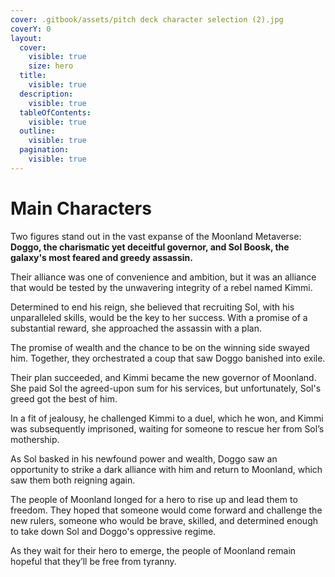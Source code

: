 ```yaml
---
cover: .gitbook/assets/pitch deck character selection (2).jpg
coverY: 0
layout:
  cover:
    visible: true
    size: hero
  title:
    visible: true
  description:
    visible: true
  tableOfContents:
    visible: true
  outline:
    visible: true
  pagination:
    visible: true
---
```


# Main Characters

Two figures stand out in the vast expanse of the Moonland Metaverse: **Doggo, the charismatic yet deceitful governor, and Sol Boosk, the galaxy's most feared and greedy assassin.**

Their alliance was one of convenience and ambition, but it was an alliance that would be tested by the unwavering integrity of a rebel named Kimmi.

Determined to end his reign, she believed that recruiting Sol, with his unparalleled skills, would be the key to her success. With a promise of a substantial reward, she approached the assassin with a plan.

The promise of wealth and the chance to be on the winning side swayed him. Together, they orchestrated a coup that saw Doggo banished into exile.&#x20;

Their plan succeeded, and Kimmi became the new governor of Moonland. She paid Sol the agreed-upon sum for his services, but unfortunately, Sol's greed got the best of him.&#x20;

In a fit of jealousy, he challenged Kimmi to a duel, which he won, and Kimmi was subsequently imprisoned, waiting for someone to rescue her from Sol’s mothership.

As Sol basked in his newfound power and wealth, Doggo saw an opportunity to strike a dark alliance with him and return to Moonland, which saw them both reigning again.&#x20;

The people of Moonland longed for a hero to rise up and lead them to freedom. They hoped that someone would come forward and challenge the new rulers, someone who would be brave, skilled, and determined enough to take down Sol and Doggo's oppressive regime.&#x20;

As they wait for their hero to emerge, the people of Moonland remain hopeful that they’ll be free from tyranny.
